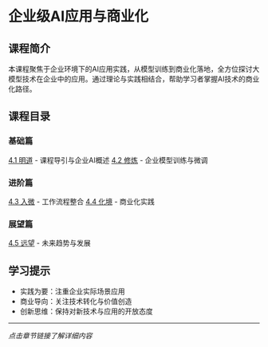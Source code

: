 # 企业级AI应用与商业化

## 课程简介
本课程聚焦于企业环境下的AI应用实践，从模型训练到商业化落地，全方位探讨大模型技术在企业中的应用。通过理论与实践相结合，帮助学习者掌握AI技术的商业化路径。

## 课程目录

### 基础篇
[4.1 明道](./4.1_明道.md) - 课程导引与企业AI概述
[4.2 修炼](./4.2_修炼.md) - 企业模型训练与微调

### 进阶篇
[4.3 入微](./4.3_入微.md) - 工作流程整合
[4.4 化境](./4.4_化境.md) - 商业化实践

### 展望篇
[4.5 远望](./4.5_远望.md) - 未来趋势与发展

## 学习提示
- 实践为要：注重企业实际场景应用
- 商业导向：关注技术转化与价值创造
- 创新思维：保持对新技术与应用的开放态度

---
*点击章节链接了解详细内容* 